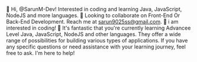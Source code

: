 👋 Hi, @SarunM-Dev! Interested in coding and learning Java, JavaScript, NodeJS and more languages.
💞️ Looking to collaborate on Front-End Or Back-End Development. Reach me at sarun9025ss@gmail.com.
👋 i am interested in coding!
🌱 It's fantastic that you're currently learning Advancee Level Java, JavaScript, NodeJS and other languages. They offer a wide range of 
possibilities for building various types of applications. If you have any specific questions or need assistance with your learning journey,
feel free to ask. I'm here to help!
<!---
SarunM-Dev/SarunM-Dev is a ✨ special ✨ repository because its `README.md` (this file) appears on your GitHub profile.
You can click the Preview link to take a look at your changes.
--->
